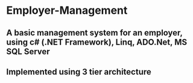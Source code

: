 ﻿# Employer-Management
## A basic management system for an employer, using c# (.NET Framework), Linq, ADO.Net, MS SQL Server
## Implemented using 3 tier architecture
